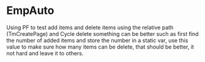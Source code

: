 # EmpAuto
Using PF to test add items and delete items
using the relative path (TmCreatePage) and Cycle delete
something can be better such as first find the number of added items and store the number in a static var, use this value to make sure how 
many items can be delete, that should be better, it not hard and leave it to others.
